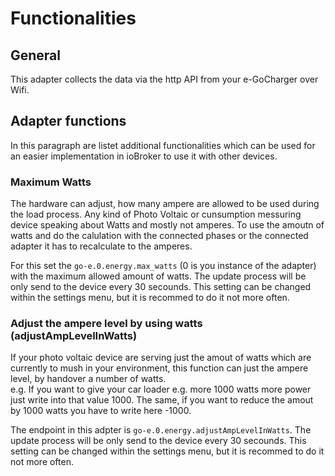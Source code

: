 # Functionalities

## General 
This adapter collects the data via the http API from your e-GoCharger over Wifi. 

## Adapter functions

In this paragraph are listet additional functionalities which can be used for an easier implementation in ioBroker to use it with other devices.

### Maximum Watts
The hardware can adjust, how many ampere are allowed to be used during the load process. Any kind of Photo Voltaic or cunsumption messuring device speaking about Watts and mostly not amperes. To use the amoutn of watts and do the calulation with the connected phases or the connected adapter it has to recalculate to the amperes. 

For this set the `go-e.0.energy.max_watts` (0 is you instance of the adapter) with the maximum allowed amount of watts. 
The update process will be only send to the device every 30 secounds. This setting can be changed within the settings menu, but it is recommed to do it not more often. 

### Adjust the ampere level by using watts (adjustAmpLevelInWatts)
If your photo voltaic device are serving just the amout of watts which are currently to mush in your environment, this function can just the ampere level, by handover a number of watts.  
e.g. If you want to give your car loader e.g. more 1000 watts more power just write into that value 1000. The same, if you want to reduce the amout by 1000 watts you have to write here -1000.

The endpoint in this adpter is `go-e.0.energy.adjustAmpLevelInWatts`. The update process will be only send to the device every 30 secounds. This setting can be changed within the settings menu, but it is recommed to do it not more often. 